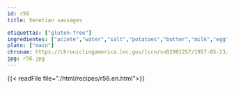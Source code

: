 ```yaml
---
id: r56
title: Venetian sausages

etiquettas: ["gluten-free"]
ingredientes: ["aciete","water","salt","potatoes","butter","milk","egg"]
plato: ["main"]
chronam: https://chroniclingamerica.loc.gov/lccn/sn82001257/1957-05-23/ed-1/seq-5/
jpg: r56.jpg
---
```


{{< readFile file="./html/recipes/r56.en.html">}}